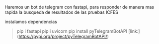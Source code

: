 Haremos un bot de telegram con fastapi, para responder de manera mas rapida la busqueda de resultados de las pruebas ICFES 


instalamos dependencias
> pip i fastapi
> pip i uvicorn 
> pip install pyTelegramBotAPI [link:] (https://pypi.org/project/pyTelegramBotAPI/)

